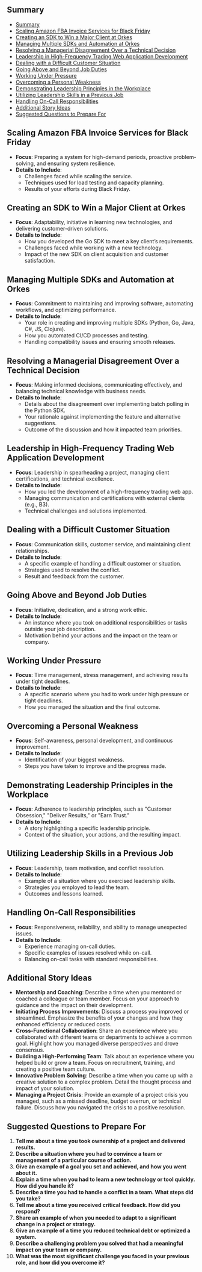 ## Summary

- [Summary](#summary)
- [Scaling Amazon FBA Invoice Services for Black Friday](#scaling-amazon-fba-invoice-services-for-black-friday)
- [Creating an SDK to Win a Major Client at Orkes](#creating-an-sdk-to-win-a-major-client-at-orkes)
- [Managing Multiple SDKs and Automation at Orkes](#managing-multiple-sdks-and-automation-at-orkes)
- [Resolving a Managerial Disagreement Over a Technical Decision](#resolving-a-managerial-disagreement-over-a-technical-decision)
- [Leadership in High-Frequency Trading Web Application Development](#leadership-in-high-frequency-trading-web-application-development)
- [Dealing with a Difficult Customer Situation](#dealing-with-a-difficult-customer-situation)
- [Going Above and Beyond Job Duties](#going-above-and-beyond-job-duties)
- [Working Under Pressure](#working-under-pressure)
- [Overcoming a Personal Weakness](#overcoming-a-personal-weakness)
- [Demonstrating Leadership Principles in the Workplace](#demonstrating-leadership-principles-in-the-workplace)
- [Utilizing Leadership Skills in a Previous Job](#utilizing-leadership-skills-in-a-previous-job)
- [Handling On-Call Responsibilities](#handling-on-call-responsibilities)
- [Additional Story Ideas](#additional-story-ideas)
- [Suggested Questions to Prepare For](#suggested-questions-to-prepare-for)


## Scaling Amazon FBA Invoice Services for Black Friday
- **Focus**: Preparing a system for high-demand periods, proactive problem-solving, and ensuring system resilience.
- **Details to Include**:
  - Challenges faced while scaling the service.
  - Techniques used for load testing and capacity planning.
  - Results of your efforts during Black Friday.

## Creating an SDK to Win a Major Client at Orkes
- **Focus**: Adaptability, initiative in learning new technologies, and delivering customer-driven solutions.
- **Details to Include**:
  - How you developed the Go SDK to meet a key client’s requirements.
  - Challenges faced while working with a new technology.
  - Impact of the new SDK on client acquisition and customer satisfaction.

## Managing Multiple SDKs and Automation at Orkes
- **Focus**: Commitment to maintaining and improving software, automating workflows, and optimizing performance.
- **Details to Include**:
  - Your role in creating and improving multiple SDKs (Python, Go, Java, C#, JS, Clojure).
  - How you automated CI/CD processes and testing.
  - Handling compatibility issues and ensuring smooth releases.

## Resolving a Managerial Disagreement Over a Technical Decision
- **Focus**: Making informed decisions, communicating effectively, and balancing technical knowledge with business needs.
- **Details to Include**:
  - Details about the disagreement over implementing batch polling in the Python SDK.
  - Your rationale against implementing the feature and alternative suggestions.
  - Outcome of the discussion and how it impacted team priorities.

## Leadership in High-Frequency Trading Web Application Development
- **Focus**: Leadership in spearheading a project, managing client certifications, and technical excellence.
- **Details to Include**:
  - How you led the development of a high-frequency trading web app.
  - Managing communication and certifications with external clients (e.g., B3).
  - Technical challenges and solutions implemented.

## Dealing with a Difficult Customer Situation
- **Focus**: Communication skills, customer service, and maintaining client relationships.
- **Details to Include**:
  - A specific example of handling a difficult customer or situation.
  - Strategies used to resolve the conflict.
  - Result and feedback from the customer.

## Going Above and Beyond Job Duties
- **Focus**: Initiative, dedication, and a strong work ethic.
- **Details to Include**:
  - An instance where you took on additional responsibilities or tasks outside your job description.
  - Motivation behind your actions and the impact on the team or company.

## Working Under Pressure
- **Focus**: Time management, stress management, and achieving results under tight deadlines.
- **Details to Include**:
  - A specific scenario where you had to work under high pressure or tight deadlines.
  - How you managed the situation and the final outcome.

## Overcoming a Personal Weakness
- **Focus**: Self-awareness, personal development, and continuous improvement.
- **Details to Include**:
  - Identification of your biggest weakness.
  - Steps you have taken to improve and the progress made.

## Demonstrating Leadership Principles in the Workplace
- **Focus**: Adherence to leadership principles, such as "Customer Obsession," "Deliver Results," or "Earn Trust."
- **Details to Include**:
  - A story highlighting a specific leadership principle.
  - Context of the situation, your actions, and the resulting impact.

## Utilizing Leadership Skills in a Previous Job
- **Focus**: Leadership, team motivation, and conflict resolution.
- **Details to Include**:
  - Example of a situation where you exercised leadership skills.
  - Strategies you employed to lead the team.
  - Outcomes and lessons learned.

## Handling On-Call Responsibilities
- **Focus**: Responsiveness, reliability, and ability to manage unexpected issues.
- **Details to Include**:
  - Experience managing on-call duties.
  - Specific examples of issues resolved while on-call.
  - Balancing on-call tasks with standard responsibilities.

## Additional Story Ideas

- **Mentorship and Coaching**: Describe a time when you mentored or coached a colleague or team member. Focus on your approach to guidance and the impact on their development.
- **Initiating Process Improvements**: Discuss a process you improved or streamlined. Emphasize the benefits of your changes and how they enhanced efficiency or reduced costs.
- **Cross-Functional Collaboration**: Share an experience where you collaborated with different teams or departments to achieve a common goal. Highlight how you managed diverse perspectives and drove consensus.
- **Building a High-Performing Team**: Talk about an experience where you helped build or grow a team. Focus on recruitment, training, and creating a positive team culture.
- **Innovative Problem Solving**: Describe a time when you came up with a creative solution to a complex problem. Detail the thought process and impact of your solution.
- **Managing a Project Crisis**: Provide an example of a project crisis you managed, such as a missed deadline, budget overrun, or technical failure. Discuss how you navigated the crisis to a positive resolution.

## Suggested Questions to Prepare For

1. **Tell me about a time you took ownership of a project and delivered results.**
2. **Describe a situation where you had to convince a team or management of a particular course of action.**
3. **Give an example of a goal you set and achieved, and how you went about it.**
4. **Explain a time when you had to learn a new technology or tool quickly. How did you handle it?**
5. **Describe a time you had to handle a conflict in a team. What steps did you take?**
6. **Tell me about a time you received critical feedback. How did you respond?**
7. **Share an example of when you needed to adapt to a significant change in a project or strategy.**
8. **Give an example of a time you reduced technical debt or optimized a system.**
9. **Describe a challenging problem you solved that had a meaningful impact on your team or company.**
10. **What was the most significant challenge you faced in your previous role, and how did you overcome it?**
